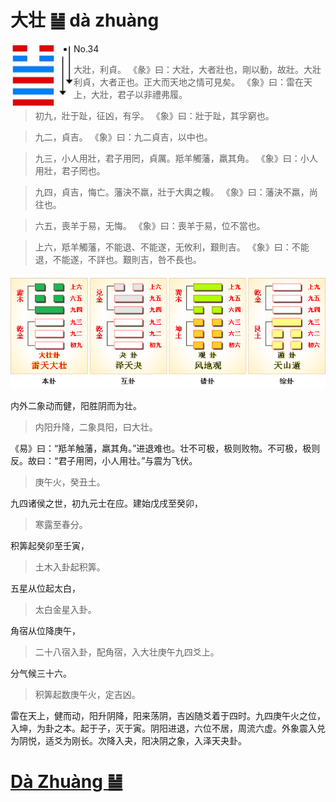 # 大壮 ䷡ dà zhuàng

<img src="shapes/34.10.png" width="101" alt="大壮" align="left">

- No.34

> 大壯，利貞。
>《彖》曰：大壯，大者壯也，剛以動，故壯。大壯利貞，大者正也。正大而天地之情可見矣。
>《象》曰：雷在天上，大壯，君子以非禮弗履。

> 初九，壯于趾，征凶，有孚。
>《象》曰：壯于趾，其孚窮也。

> 九二，貞吉。
>《象》曰：九二貞吉，以中也。

> 九三，小人用壯，君子用罔，貞厲。羝羊觸藩，羸其角。
>《象》曰：小人用壯，君子罔也。

> 九四，貞吉，悔亡。藩決不羸，壯于大輿之輹。
>《象》曰：藩決不羸，尚往也。

> 六五，喪羊于易，无悔。
>《象》曰：喪羊于易，位不當也。

> 上六，羝羊觸藩，不能退、不能遂，无攸利，艱則吉。
>《象》曰：不能退，不能遂，不詳也。艱則吉，咎不長也。

<img src="shapes/34.11.png">

内外二象动而健，阳胜阴而为壮。
> 内阳升降，二象具阳，曰大壮。

《易》曰：“羝羊触藩，羸其角。”进退难也。壮不可极，极则败物。不可极，极则反。故曰：“君子用罔，小人用壮。”与震为飞伏。
> 庚午火，癸丑土。

九四诸侯之世，初九元士在应。建始戊戌至癸卯，
> 寒露至春分。

积筭起癸卯至壬寅，
> 土木入卦起积筭。

五星从位起太白，
> 太白金星入卦。

角宿从位降庚午，
> 二十八宿入卦，配角宿，入大壮庚午九四爻上。

分气候三十六。
> 积筭起数庚午火，定吉凶。

雷在天上，健而动，阳升阴降，阳来荡阴，吉凶随爻着于四时。九四庚午火之位，入坤，为卦之本。起于子，灭于寅。阴阳进退，六位不居，周流六虚。外象震入兑为阴悦，适爻为刚长。次降入夬，阳决阴之象，入泽天夬卦。

# [Dà Zhuàng ䷡](e5a4a7e5a3aedazhuang.md)
